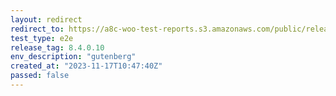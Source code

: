 ```yaml
---
layout: redirect
redirect_to: https://a8c-woo-test-reports.s3.amazonaws.com/public/release/8.4.0.10/gutenberg/e2e/index.html
test_type: e2e
release_tag: 8.4.0.10
env_description: "gutenberg"
created_at: "2023-11-17T10:47:40Z"
passed: false
---
```

